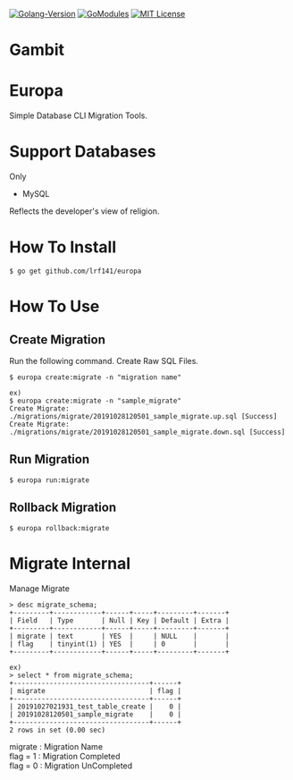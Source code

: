 [![Golang-Version](https://img.shields.io/badge/Golang-1.12-brightgreen)](Golang-V)
[![GoModules](https://img.shields.io/badge/GoModules-enable-brightgreen)](GoModules)
[![MIT License](http://img.shields.io/badge/license-MIT-blue.svg?style=flat)](LICENSE)
# Gambit
# Europa
Simple Database CLI Migration Tools.

# Support Databases
Only

- MySQL

Reflects the developer's view of religion.

# How To Install

```
$ go get github.com/lrf141/europa
```

# How To Use

## Create Migration

Run the following command. Create Raw SQL Files.

```
$ europa create:migrate -n "migration name"

ex)
$ europa create:migrate -n "sample_migrate"
Create Migrate: ./migrations/migrate/20191028120501_sample_migrate.up.sql [Success]
Create Migrate: ./migrations/migrate/20191028120501_sample_migrate.down.sql [Success]
```

## Run Migration

```
$ europa run:migrate
```

## Rollback Migration
```
$ europa rollback:migrate
```

# Migrate Internal

Manage Migrate 
```
> desc migrate_schema;
+---------+------------+------+-----+---------+-------+
| Field   | Type       | Null | Key | Default | Extra |
+---------+------------+------+-----+---------+-------+
| migrate | text       | YES  |     | NULL    |       |
| flag    | tinyint(1) | YES  |     | 0       |       |
+---------+------------+------+-----+---------+-------+

ex)
> select * from migrate_schema;
+----------------------------------+------+
| migrate                          | flag |
+----------------------------------+------+
| 20191027021931_test_table_create |    0 |
| 20191028120501_sample_migrate    |    0 |
+----------------------------------+------+
2 rows in set (0.00 sec)

```

migrate : Migration Name  
flag = 1 : Migration Completed  
flag = 0 : Migration UnCompleted
